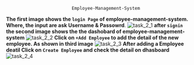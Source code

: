                              Employee-Management-System
 **The first image shows the `login Page` of employee-management-system.
 Where, the input are ask Username & Passowrd**.
![task_2_1](https://github.com/user-attachments/assets/6be48d1e-b287-4263-af4f-aeb79e9bc085)
**after `signin` the second image shows the the dashobard of employee-management-system**
![task_2_2](https://github.com/user-attachments/assets/8c7d585b-c6ba-46b5-a1c1-88f0d56acd12)
**Click on `+Add Employee` to add the detail of the new employee. As shown in third image**
![task_2_3](https://github.com/user-attachments/assets/1101b780-9082-429f-9457-17397275db39)
**After adding a Employee deatil Click on `Create Employee` and check the detail on dhasboard**
![task_2_4](https://github.com/user-attachments/assets/b51342a3-b109-4030-b332-be26e2344792)


